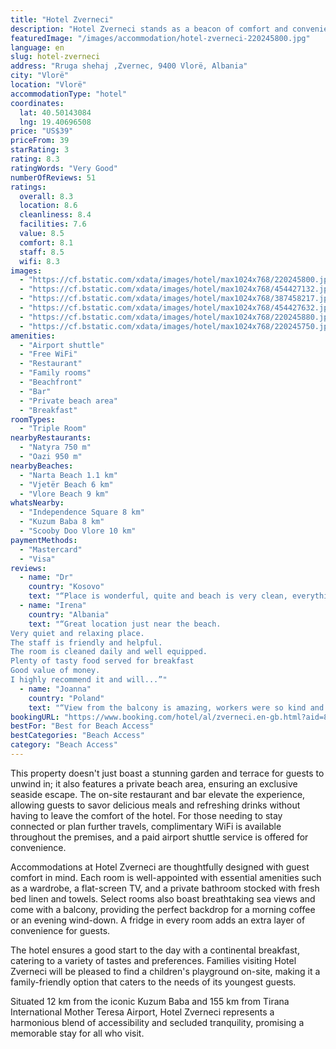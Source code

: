 ```yaml
---
title: "Hotel Zverneci"
description: "Hotel Zverneci stands as a beacon of comfort and convenience, offering guests a unique 3-star beachfront experience in Vlorë."
featuredImage: "/images/accommodation/hotel-zverneci-220245800.jpg"
language: en
slug: hotel-zverneci
address: "Rruga shehaj ,Zvernec, 9400 Vlorë, Albania"
city: "Vlorë"
location: "Vlorë"
accommodationType: "hotel"
coordinates:
  lat: 40.50143084
  lng: 19.40696508
price: "US$39"
priceFrom: 39
starRating: 3
rating: 8.3
ratingWords: "Very Good"
numberOfReviews: 51
ratings:
  overall: 8.3
  location: 8.6
  cleanliness: 8.4
  facilities: 7.6
  value: 8.5
  comfort: 8.1
  staff: 8.5
  wifi: 8.3
images:
  - "https://cf.bstatic.com/xdata/images/hotel/max1024x768/220245800.jpg?k=dcfeb928be84dc51f2e228a6bf550ab49c415461aa6caf7a5a3a0632c35fd811&o=&hp=1"
  - "https://cf.bstatic.com/xdata/images/hotel/max1024x768/454427132.jpg?k=55b010493e6de1908786db75af75420ce871649f8bbac1c4c850514cd96c021e&o=&hp=1"
  - "https://cf.bstatic.com/xdata/images/hotel/max1024x768/387458217.jpg?k=3ccfc312303e88f579c3598bba8c06b326c33710b803777e9ee04e3cc56b6d3a&o=&hp=1"
  - "https://cf.bstatic.com/xdata/images/hotel/max1024x768/454427632.jpg?k=66363b16a482e789468f11fb28662bab68d2821b9dcf72f3c69145276bdb594b&o=&hp=1"
  - "https://cf.bstatic.com/xdata/images/hotel/max1024x768/220245880.jpg?k=5d20905528779ec8a2b0d1b27f589c98ae938859850eead8cef8481a4dde98a0&o=&hp=1"
  - "https://cf.bstatic.com/xdata/images/hotel/max1024x768/220245750.jpg?k=b0fad13b244eb33efce4cb5bf3ec052eab68451b8f243720a352f9d0614bb911&o=&hp=1"
amenities:
  - "Airport shuttle"
  - "Free WiFi"
  - "Restaurant"
  - "Family rooms"
  - "Beachfront"
  - "Bar"
  - "Private beach area"
  - "Breakfast"
roomTypes:
  - "Triple Room"
nearbyRestaurants:
  - "Natyra 750 m"
  - "Oazi 950 m"
nearbyBeaches:
  - "Narta Beach 1.1 km"
  - "Vjetër Beach 6 km"
  - "Vlore Beach 9 km"
whatsNearby:
  - "Independence Square 8 km"
  - "Kuzum Baba 8 km"
  - "Scooby Doo Vlore 10 km"
paymentMethods:
  - "Mastercard"
  - "Visa"
reviews:
  - name: "Dr"
    country: "Kosovo"
    text: "“Place is wonderful, quite and beach is very clean, everything is good for money what we pay”"
  - name: "Irena"
    country: "Albania"
    text: "“Great location just near the beach.
Very quiet and relaxing place.
The staff is friendly and helpful.
The room is cleaned daily and well equipped.
Plenty of tasty food served for breakfast
Good value of money.
I highly recommend it and will...”"
  - name: "Joanna"
    country: "Poland"
    text: "“View from the balcony is amazing, workers were so kind and helpful, rooms were cleaned:)”"
bookingURL: "https://www.booking.com/hotel/al/zverneci.en-gb.html?aid=8035640"
bestFor: "Best for Beach Access"
bestCategories: "Beach Access"
category: "Beach Access"
---
```


This property doesn't just boast a stunning garden and terrace for guests to unwind in; it also features a private beach area, ensuring an exclusive seaside escape. The on-site restaurant and bar elevate the experience, allowing guests to savor delicious meals and refreshing drinks without having to leave the comfort of the hotel. For those needing to stay connected or plan further travels, complimentary WiFi is available throughout the premises, and a paid airport shuttle service is offered for convenience.

Accommodations at Hotel Zverneci are thoughtfully designed with guest comfort in mind. Each room is well-appointed with essential amenities such as a wardrobe, a flat-screen TV, and a private bathroom stocked with fresh bed linen and towels. Select rooms also boast breathtaking sea views and come with a balcony, providing the perfect backdrop for a morning coffee or an evening wind-down. A fridge in every room adds an extra layer of convenience for guests.

The hotel ensures a good start to the day with a continental breakfast, catering to a variety of tastes and preferences. Families visiting Hotel Zverneci will be pleased to find a children's playground on-site, making it a family-friendly option that caters to the needs of its youngest guests.

Situated 12 km from the iconic Kuzum Baba and 155 km from Tirana International Mother Teresa Airport, Hotel Zverneci represents a harmonious blend of accessibility and secluded tranquility, promising a memorable stay for all who visit.
